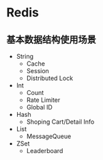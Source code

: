 # Redis

## 基本数据结构使用场景
- String
  - Cache
  - Session
  - Distributed Lock
- Int
  - Count
  - Rate Limiter
  - Global ID
- Hash
  - Shoping Cart/Detail Info
- List
  - MessageQueue
- ZSet
  - Leaderboard
